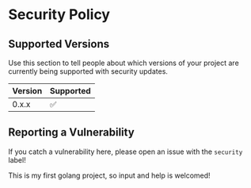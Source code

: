 # Security Policy

## Supported Versions

Use this section to tell people about which versions of your project are
currently being supported with security updates.

| Version | Supported          |
| ------- | ------------------ |
| 0.x.x   | :white_check_mark: |

## Reporting a Vulnerability

If you catch a vulnerability here, please open an issue with the `security` label!

This is my first golang project, so input and help is welcomed!
